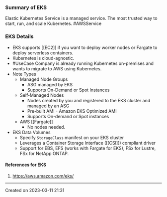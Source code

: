 ### Summary of EKS
Elastic Kubernetes Service is a managed service. The most trusted way to start, run, and scale Kubernetes. #AWSService 
### EKS Details
- EKS supports [[EC2]] if you want to deploy worker nodes or Fargate to deploy serverless containers.
- Kubernetes is cloud-agnostic.
- #UseCase Company is already running Kubernetes on-premises and wants to migrate to AWS using Kubernetes.
- Note Types
	- Managed Node Groups
		- ASG managed by EKS
		- Supports On-Demand or Spot Instances
	- Self-Managed Nodes
		- Nodes created by you and registered to the EKS cluster and managed by an ASG
		- Pre-built AMI - Amazon EKS Optimized AMI
		- Supports On-demand or Spot instances
	- AWS [[Fargate]]
		- No nodes needed.
- EKS Data Volumes
	- Specify `StorageClass` manifest on your EKS cluster
	- Leverages a Container Storage Interface ([[CSI]]) compliant driver
	- Support for EBS, EFS (works with Fargate for EKS), FSx for Lustre, FSx for NetApp ONTAP.
#### References for EKS
1. https://aws.amazon.com/eks/

---
Created on 2023-03-11 21:31